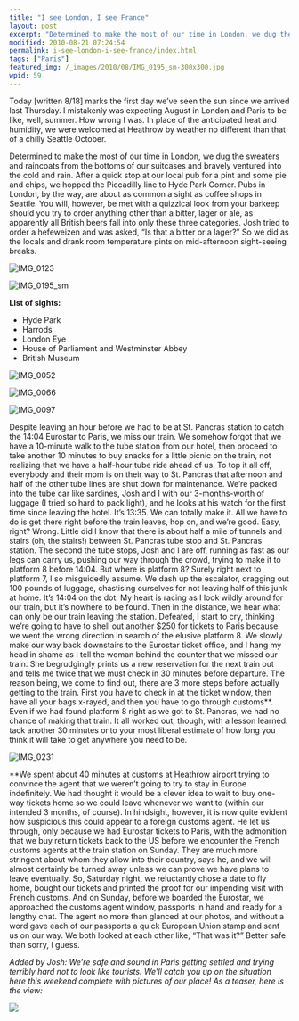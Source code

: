 ```yaml
---
title: "I see London, I see France"
layout: post
excerpt: "Determined to make the most of our time in London, we dug the sweaters and raincoats from the bottoms of our suitcases and bravely ventured into the cold and rain. We did as the locals and drank room temperature pints on mid-afternoon sight-seeing breaks."
modified: 2010-08-21 07:24:54
permalink: i-see-london-i-see-france/index.html
tags: ["Paris"]
featured_img: /_images/2010/08/IMG_0195_sm-300x300.jpg
wpid: 59
---
```



Today \[written 8/18\] marks the first day we’ve seen the sun since we arrived last Thursday. I mistakenly was expecting August in London and Paris to be like, well, summer. How wrong I was. In place of the anticipated heat and humidity, we were welcomed at Heathrow by weather no different than that of a chilly Seattle October.

Determined to make the most of our time in London, we dug the sweaters and raincoats from the bottoms of our suitcases and bravely ventured into the cold and rain. After a quick stop at our local pub for a pint and some pie and chips, we hopped the Piccadilly line to Hyde Park Corner. Pubs in London, by the way, are about as common a sight as coffee shops in Seattle. You will, however, be met with a quizzical look from your barkeep should you try to order anything other than a bitter, lager or ale, as apparently all British beers fall into only these three categories. Josh tried to order a hefeweizen and was asked, “Is that a bitter or a lager?” So we did as the locals and drank room temperature pints on mid-afternoon sight-seeing breaks.

![](/_images/2010/08/IMG_0123.jpg "IMG_0123")

![](/_images/2010/08/IMG_0195_sm.jpg "IMG_0195_sm")

**List of sights:**

- Hyde Park
- Harrods
- London Eye
- House of Parliament and Westminster Abbey
- British Museum

![](/_images/2010/08/IMG_0052.jpg "IMG_0052")

![](/_images/2010/08/IMG_0066.jpg "IMG_0066")

![](/_images/2010/08/IMG_0097.jpg "IMG_0097")

Despite leaving an hour before we had to be at St. Pancras station to catch the 14:04 Eurostar to Paris, we miss our train. We somehow forgot that we have a 10-minute walk to the tube station from our hotel, then proceed to take another 10 minutes to buy snacks for a little picnic on the train, not realizing that we have a half-hour tube ride ahead of us. To top it all off, everybody and their mom is on their way to St. Pancras that afternoon and half of the other tube lines are shut down for maintenance. We’re packed into the tube car like sardines, Josh and I with our 3-months-worth of luggage (I tried so hard to pack light), and he looks at his watch for the first time since leaving the hotel. It’s 13:35. We can totally make it. All we have to do is get there right before the train leaves, hop on, and we’re good. Easy, right? Wrong. Little did I know that there is about half a mile of tunnels and stairs (oh, the stairs!) between St. Pancras tube stop and St. Pancras station. The second the tube stops, Josh and I are off, running as fast as our legs can carry us, pushing our way through the crowd, trying to make it to platform 8 before 14:04. But where is platform 8? Surely right next to platform 7, I so misguidedly assume. We dash up the escalator, dragging out 100 pounds of luggage, chastising ourselves for not leaving half of this junk at home. It’s 14:04 on the dot. My heart is racing as I look wildly around for our train, but it’s nowhere to be found. Then in the distance, we hear what can only be our train leaving the station. Defeated, I start to cry, thinking we’re going to have to shell out another $250 for tickets to Paris because we went the wrong direction in search of the elusive platform 8. We slowly make our way back downstairs to the Eurostar ticket office, and I hang my head in shame as I tell the woman behind the counter that we missed our train. She begrudgingly prints us a new reservation for the next train out and tells me twice that we must check in 30 minutes before departure. The reason being, we come to find out, there are 3 more steps before actually getting to the train. First you have to check in at the ticket window, then have all your bags x-rayed, and then you have to go through customs\*\*. Even if we had found platform 8 right as we got to St. Pancras, we had no chance of making that train. It all worked out, though, with a lesson learned: tack another 30 minutes onto your most liberal estimate of how long you think it will take to get anywhere you need to be.

![](/_images/2010/08/IMG_0231.jpg "IMG_0231")

\*\*We spent about 40 minutes at customs at Heathrow airport trying to convince the agent that we weren’t going to try to stay in Europe indefinitely. We had thought it would be a clever idea to wait to buy one-way tickets home so we could leave whenever we want to (within our intended 3 months, of course). In hindsight, however, it is now quite evident how suspicious this could appear to a foreign customs agent. He let us through, only because we had Eurostar tickets to Paris, with the admonition that we buy return tickets back to the US before we encounter the French customs agents at the train station on Sunday. They are much more stringent about whom they allow into their country, says he, and we will almost certainly be turned away unless we can prove we have plans to leave eventually. So, Saturday night, we reluctantly chose a date to fly home, bought our tickets and printed the proof for our impending visit with French customs. And on Sunday, before we boarded the Eurostar, we approached the customs agent window, passports in hand and ready for a lengthy chat. The agent no more than glanced at our photos, and without a word gave each of our passports a quick European Union stamp and sent us on our way. We both looked at each other like, “That was it?” Better safe than sorry, I guess.

*Added by Josh: We’re safe and sound in Paris getting settled and trying terribly hard not to look like tourists. We’ll catch you up on the situation here this weekend complete with pictures of our place! As a teaser, here is the view:*

![](/_images/2010/08/paris_apartment_view.jpg)
